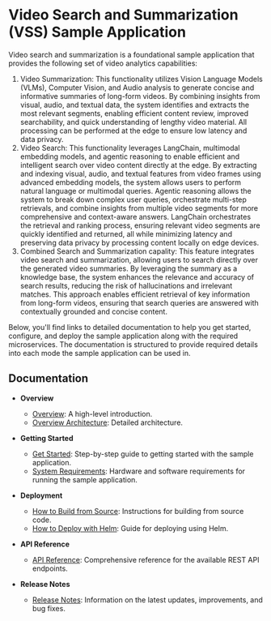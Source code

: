 # Video Search and Summarization (VSS) Sample Application

Video search and summarization is a foundational sample application that provides the following set of video analytics capabilities:
1. Video Summarization: This functionality utilizes Vision Language Models (VLMs), Computer Vision, and Audio analysis to generate concise and informative summaries of long-form videos. By combining insights from visual, audio, and textual data, the system identifies and extracts the most relevant segments, enabling efficient content review, improved searchability, and quick understanding of lengthy video material. All processing can be performed at the edge to ensure low latency and data privacy.
2. Video Search: This functionality leverages LangChain, multimodal embedding models, and agentic reasoning to enable efficient and intelligent search over video content directly at the edge. By extracting and indexing visual, audio, and textual features from video frames using advanced embedding models, the system allows users to perform natural language or multimodal queries. Agentic reasoning allows the system to break down complex user queries, orchestrate multi-step retrievals, and combine insights from multiple video segments for more comprehensive and context-aware answers. LangChain orchestrates the retrieval and ranking process, ensuring relevant video segments are quickly identified and returned, all while minimizing latency and preserving data privacy by processing content locally on edge devices.
3. Combined Search and Summarization capality: This feature integrates video search and summarization, allowing users to search directly over the generated video summaries. By leveraging the summary as a knowledge base, the system enhances the relevance and accuracy of search results, reducing the risk of hallucinations and irrelevant matches. This approach enables efficient retrieval of key information from long-form videos, ensuring that search queries are answered with contextually grounded and concise content.

Below, you'll find links to detailed documentation to help you get started, configure, and deploy the sample application along with the required microservices. The documentation is structured to provide required details into each mode the sample application can be used in.

## Documentation

- **Overview**
  - [Overview](docs/user-guide/Overview.md): A high-level introduction.
  - [Overview Architecture](docs/user-guide/overview-architecture.md): Detailed architecture.

- **Getting Started**
  - [Get Started](docs/user-guide/get-started.md): Step-by-step guide to getting started with the sample application.
  - [System Requirements](docs/user-guide/system-requirements.md): Hardware and software requirements for running the sample application.

- **Deployment**
  - [How to Build from Source](docs/user-guide/build-from-source.md): Instructions for building from source code.
  - [How to Deploy with Helm](docs/user-guide/deploy-with-helm.md): Guide for deploying using Helm.

- **API Reference**
  - [API Reference](docs/user-guide/api-reference.md): Comprehensive reference for the available REST API endpoints.

- **Release Notes**
  - [Release Notes](docs/user-guide/release-notes.md): Information on the latest updates, improvements, and bug fixes.
